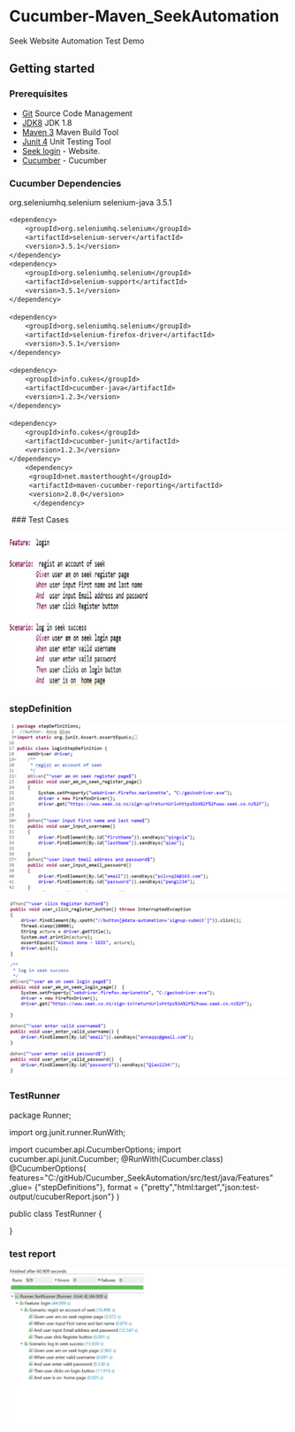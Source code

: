 # Cucumber-Maven_SeekAutomation
 Seek Website Automation Test Demo
## Getting started
### Prerequisites
  - [Git](https://git-scm.com/) Source Code Management
- [JDK8](http://www.oracle.com/technetwork/java/javase/downloads/jdk8-downloads-2133151.html) JDK 1.8
- [Maven 3](https://maven.apache.org/download.cgi) Maven Build Tool
- [Junit 4](http://junit.org/junit4/) Unit Testing Tool
- [Seek login](https://www.seek.co.nz/sign-in?returnUrl=https%3A%2F%2Fwww.seek.co.nz%2F) - Website.
- [Cucumber](https://cucumber.io/) - Cucumber
### Cucumber Dependencies
  <dependencies> 
     <dependency>
         <groupId>org.seleniumhq.selenium</groupId>
         <artifactId>selenium-java</artifactId>
         <version>3.5.1</version>
     </dependency>

	<dependency>
	    <groupId>org.seleniumhq.selenium</groupId>
	    <artifactId>selenium-server</artifactId>
	    <version>3.5.1</version>
	</dependency>
	<dependency>
	    <groupId>org.seleniumhq.selenium</groupId>
	    <artifactId>selenium-support</artifactId>
	    <version>3.5.1</version>
	</dependency>
	
	<dependency>
	    <groupId>org.seleniumhq.selenium</groupId>
	    <artifactId>selenium-firefox-driver</artifactId>
	    <version>3.5.1</version>
	</dependency>
	
	<dependency>
	    <groupId>info.cukes</groupId>
	    <artifactId>cucumber-java</artifactId>
	    <version>1.2.3</version>
	</dependency>
		
	<dependency>
	    <groupId>info.cukes</groupId>
	    <artifactId>cucumber-junit</artifactId>
	    <version>1.2.3</version>
	</dependency>
	    <dependency>
	     <groupId>net.masterthought</groupId>
		 <artifactId>maven-cucumber-reporting</artifactId>
		 <version>2.8.0</version>
		  </dependency>
  </dependencies>
  
  ### Test Cases

 ![](https://github.com/AnnaQiao/Cucumber-Maven_SeekAutomation/blob/master/picture/feature.png)
	    
 ### stepDefinition
    
![](https://github.com/AnnaQiao/Cucumber-Maven_SeekAutomation/blob/master/picture/stepDefiniation.png)

![](https://github.com/AnnaQiao/Cucumber-Maven_SeekAutomation/blob/master/picture/stepDefiniation2.png)
	
### TestRunner
  package Runner;

  import org.junit.runner.RunWith;

   import cucumber.api.CucumberOptions;
   import cucumber.api.junit.Cucumber;
   @RunWith(Cucumber.class)
   @CucumberOptions(
		features="C:/gitHub/Cucumber_SeekAutomation/src/test/java/Features"
		,glue= {"stepDefinitions"},
		format = {"pretty","html:target","json:test-output/cucuberReport.json"}
		)

  public class TestRunner {

  }
### test report
     
![](https://github.com/AnnaQiao/Cucumber-Maven_SeekAutomation/blob/master/picture/2018.3.15.png)
